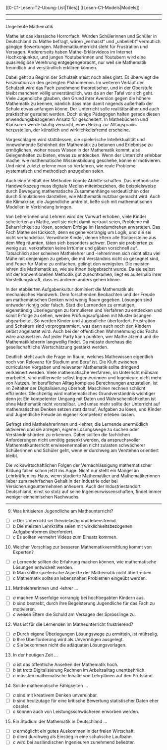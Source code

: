 [[0-C1-Lesen-T2-Ubung-List|Tiles]]
[[Lesen-C1-Models|Models]]

---
---

Ungeliebte Mathematik

Mathe ist das klassische Horrorfach. Würden Schülerinnen und Schüler in Deutschland zu Mathe befragt, wären „verhasst“ und „unbeliebt“ vermutlich gängige Bewertungen. Mathematikunterricht steht für Frustration und Versagen. Andererseits haben Mathe-Erklärvideos im Internet Hochkonjunktur, und jungen Youtuberinnen und Youtubern wird eine quasireligiöse Verehrung entgegengebracht, nur weil sie Mathematik freundlich und verständlich erklären können.

Dabei geht zu Beginn der Schulzeit meist noch alles glatt. Es überwiegt die Faszination an den gezeigten Phänomenen. Im weiteren Verlauf der Schulzeit wird das Fach zunehmend theoretischer, und in der Oberstufe bleibt manchem völlig unverständlich, was da an der Tafel vor sich geht. Viele Jugendliche glauben, den Grund ihrer Aversion gegen die höhere Mathematik zu kennen, nämlich dass man damit nirgends außerhalb der Schule etwas anfangen könne. Der Unterricht solle realitätsnäher und auch praktischer gestaltet werden. Doch einige Pädagogen halten gerade diesen anwendungsbezogenen Ansatz für gescheitert. In Mathebüchern und Klausuren werde häufig versucht, einen Bezug zur Alltagspraxis herzustellen, der künstlich und wirklichkeitsfremd erscheine.

Vorgeschlagen wird stattdessen, die spielerische Intellektualität und innewohnende Schönheit der Mathematik zu betonen und Erlebnisse zu ermöglichen, woher neues Wissen in der Mathematik kommt, also Gelegenheiten zu bieten, etwas zu entdecken. Wenn der Unterricht erlebbar mache, wie mathematische Wissensbildung geschehe, könne er motivieren. Und nicht zuletzt erlerne man so Verfahren, wie reale Probleme systematisch und methodisch anzugehen seien.

Auch eine Vielfalt der Methoden könnte Abhilfe schaffen. Das methodische Handwerkszeug muss digitale Medien miteinbeziehen, die beispielsweise durch Bewegung mathematische Zusammenhänge verdeutlichen oder durch Simulationen darstellen, wie Mathematik nutzbar gemacht wird. Auch die Klimakrise, die Jugendliche umtreibt, ließe sich mit mathematischen Modellen in Verbindung bringen.

Von Lehrerinnen und Lehrern wird der Vorwurf erhoben, viele Kinder scheiterten an Mathe, weil sie nicht damit vertraut seien, Probleme mit Beharrlichkeit zu lösen, sondern Erfolge im Handumdrehen erwarteten. Das Fach Mathe sei tückisch, denn es gehe vorrangig um Logik, und die sei nicht verhandelbar. Verwöhnte Kinder, denen Eltern alle Stolpersteine aus dem Weg räumten, täten sich besonders schwer. Denn sie probierten zu wenig aus, verkrafteten keine Irrtümer und gäben vorschnell auf. Tatsächlich aber scheinen Mathelehrer und -lehrerinnen sich nicht allzu viel Mühe mit denjenigen zu geben, die mit Verständnis nicht so gesegnet sind, und Feuer für Mathe zu entfachen, gelingt den wenigsten. Die meisten lehren die Mathematik so, wie sie ihnen beigebracht wurde. Da sie selbst mit der konventionellen Methodik gut zurechtkamen, liegt es außerhalb ihrer Vorstellungskraft, dass es anderen anders gehen könne.

In der etablierten Aufgabenkultur dominiert die Mathematik als mechanisches Handwerk. Dem forschenden Beobachten und der Freude am mathematischen Denken wird wenig Raum gegeben. Lösungen sind entweder richtig oder falsch. Statt die Lernenden zu ermutigen, eigenständig Überlegungen zu formulieren und Verfahren zu entdecken und somit Erfolge zu sehen, werden Prüfungsaufgaben mit Musterlösungen abgearbeitet. So werden Kinder und Jugendliche überfordert. Frustration und Scheitern sind vorprogrammiert, was dann auch noch den Kindern selbst angelastet wird. Auch bei der öffentlichen Wahrnehmung des Fachs wäre anzusetzen. Auf jeder Party kann punkten, wer Mathe ätzend und die Mathematiklehrerin langweilig findet. Da müsste durchaus die gesellschaftliche Wertschätzung gestärkt werden.

Deutlich steht auch die Frage im Raum, welches Mathewissen eigentlich noch von Relevanz für Studium und Beruf ist. Die Kluft zwischen curricularen Vorgaben und relevanter Mathematik sollte dringend verkleinert werden. Viele mathematische Verfahren, im Unterricht mühsam erarbeitet, sind mittlerweile selbst Ingenieurinnen und Ingenieure nicht mehr von Nutzen. Im beruflichen Alltag komplexe Berechnungen anzustellen, ist im Zeitalter der Digitalisierung überholt, Maschinen rechnen schlicht effizienter. Gleichzeitig wird mathematisches Grundverständnis wichtiger denn je: Ein kompetenter Umgang mit Daten und Wahrscheinlichkeiten ist ohne Mathematik nicht vorstellbar. Und umso mehr sollte der Unterricht auf mathematisches Denken setzen statt darauf, Aufgaben zu lösen, und Kinder und Jugendliche Freude an eigener Kompetenz erleben lassen.

Gefragt sind Mathelehrerinnen und -lehrer, die Lernende unermüdlich aktivieren und sie anregen, eigene Lösungswege zu suchen oder Verständnis­hürden zu erkennen. Dabei sollten die fachlichen Anforderungen nicht unnötig gesenkt werden, da anspruchsvoller Mathematikunterricht erwiesenermaßen nicht zulasten schwächerer Schülerinnen und Schüler geht, wenn er durchweg am Verstehen orientiert bleibt.

Die volkswirtschaftlichen Folgen der Vernachlässigung mathematischer Bildung fallen schon jetzt ins Auge. Nicht nur steht ein Mangel an Lehrkräften ins Haus, wenn studierte Mathematiker und Mathematikerinnen lieber zum mehrfachen Gehalt in der Industrie oder bei Versicherungsunternehmen anheuern. Auch der Industriestandort Deutschland, einst so stolz auf seine Ingenieurwissenschaften, findet immer weniger einheimischen Nachwuchs.

---

9. Was kritisieren Jugendliche am Matheunterricht?
- [ ] _a_ Der Unterricht sei theorielastig und lebensfremd.
- [ ] _b_ Die meisten Lehrkräfte seien mit wirklichkeitsbezogenen Aufgabenformen überfordert.
- [ ] _c_ Es sollten vermehrt Videos zum Einsatz kommen.

10. Welcher Vorschlag zur besseren Mathematikvermittlung kommt von Experten?
- [ ] _a_ Lernende sollten die Erfahrung machen können, wie mathematische Lösungen entwickelt werden.
- [ ] _b_ Man sollte spielerische Aspekte der Mathematik nicht übertreiben.
- [ ] _c_ Mathematik sollte an lebensnahen Problemen eingeübt werden.

11. Mathelehrerinnen und -lehrer …
- [ ] _a_ machen Misserfolge vorrangig bei hochbegabten Kindern aus.
- [ ] _b_ sind bestrebt, durch ihre Begeisterung Jugendliche für das Fach zu motivieren.
- [ ] _c_ weisen Eltern die Schuld am Versagen der Sprösslinge zu.

12. Was ist für die Lernenden im Matheunterricht frustrierend?
- [ ] _a_ Durch eigene Überlegungen Lösungswege zu ermitteln, ist mühselig.
- [ ] _b_ Ihre Überforderung wird als Unvermögen ausgelegt.
- [ ] _c_ Sie bekommen nicht die adäquaten Lösungsvorlagen.

13. In der heutigen Zeit …
- [ ] _a_ ist das öffentliche Ansehen der Mathematik hoch.
- [ ] _b_ ist trotz Digitalisierung Rechnen im Arbeitsalltag unentbehrlich.
- [ ] _c_ müssten mathematische Inhalte von Lehrplänen auf den Prüfstand.

14. Solide mathematische Fähigkeiten …
- [ ] _a_ sind mit kreativem Denken unvereinbar.
- [ ] _b_ sind heutzutage für eine kritische Bewertung statistischer Daten eher obsolet.
- [ ] _c_ können auch von Leistungsschwächeren erworben werden.

15. Ein Studium der Mathematik in Deutschland …
- [ ] _a_ ermöglicht ein gutes Auskommen in der freien Wirtschaft.
- [ ] _b_ dient durchweg als Einstieg in eine schulische Laufbahn.
- [ ] _c_ wird bei ausländischen Ingenieuren zunehmend beliebter.